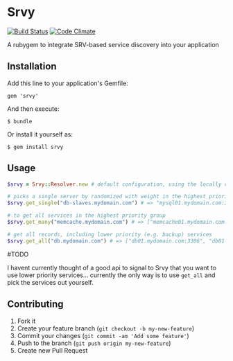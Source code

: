 # Srvy
[![Build Status](https://travis-ci.org/nullstyle/srvy.png?branch=master)](https://travis-ci.org/nullstyle/srvy)
[![Code Climate](https://codeclimate.com/github/nullstyle/srvy.png)](https://codeclimate.com/github/nullstyle/srvy)

A rubygem to integrate SRV-based service discovery into your application

## Installation

Add this line to your application's Gemfile:

    gem 'srvy'

And then execute:

    $ bundle

Or install it yourself as:

    $ gem install srvy

## Usage

```ruby
$srvy = Srvy::Resolver.new # default configuration, using the locally configured resolver

# picks a single server by randomized with weight in the highest priority group
$srvy.get_single("db-slaves.mydomain.com") # => "mysql01.mydomain.com:3306"

# to get all services in the highest priority group 
$srvy.get_many("memcache.mydomain.com") # => ["memcache01.mydomain.com:11211", "memcache02.mydomain.com:11211"]

# get all records, including lower priority (e.g. backup) services
$srvy.get_all("db.mydomain.com") # => ["db01.mydomain.com:3306", "db01-failover.mydomain.com:3306"]

```

#TODO

I havent currently thought of a good api to signal to Srvy that you want to use lower priority services... currently the only way is to use `get_all` and pick the services out yourself.

## Contributing

1. Fork it
2. Create your feature branch (`git checkout -b my-new-feature`)
3. Commit your changes (`git commit -am 'Add some feature'`)
4. Push to the branch (`git push origin my-new-feature`)
5. Create new Pull Request
